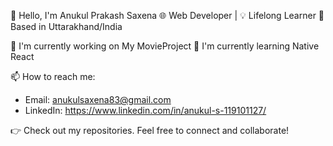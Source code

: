 👋 Hello, I'm Anukul Prakash Saxena
🌐 Web Developer | 💡 Lifelong Learner
📍 Based in Uttarakhand/India

🔭 I'm currently working on My MovieProject
🌱 I'm currently learning Native React

📫 How to reach me:
- Email: anukulsaxena83@gmail.com
- LinkedIn: https://www.linkedin.com/in/anukul-s-119101127/

👉 Check out my repositories. Feel free to connect and collaborate!

